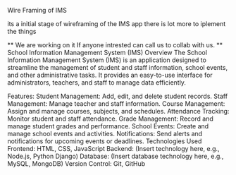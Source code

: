 Wire Framing of IMS 

its a initial stage of wireframing of the IMS app 
there is lot more to iplement the things 

**
We are working on it If anyone intrested can call us to collab with us.
**
School Information Management System (IMS)
Overview
The School Information Management System (IMS) is an application designed to streamline the management of student and staff information, school events, and other administrative tasks. It provides an easy-to-use interface for administrators, teachers, and staff to manage data efficiently.

 
Features:
Student Management: Add, edit, and delete student records.
Staff Management: Manage teacher and staff information.
Course Management: Assign and manage courses, subjects, and schedules.
Attendance Tracking: Monitor student and staff attendance.
Grade Management: Record and manage student grades and performance.
School Events: Create and manage school events and activities.
Notifications: Send alerts and notifications for upcoming events or deadlines.
Technologies Used
Frontend: HTML, CSS, JavaScript
Backend: (Insert technology here, e.g., Node.js, Python Django)
Database: (Insert database technology here, e.g., MySQL, MongoDB)
Version Control: Git, GitHub

